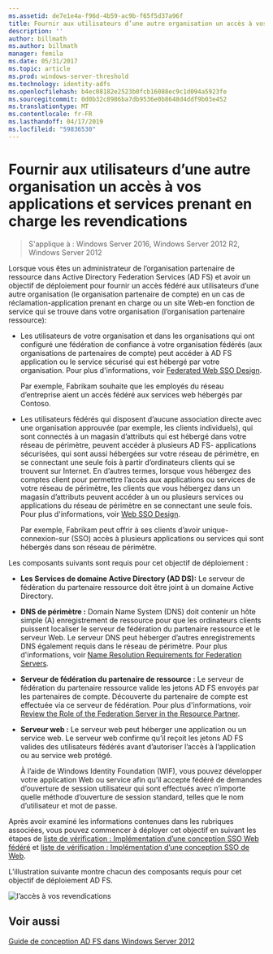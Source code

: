```yaml
---
ms.assetid: de7e1e4a-f96d-4b59-ac9b-f65f5d37a96f
title: Fournir aux utilisateurs d’une autre organisation un accès à vos applications et services prenant en charge les revendications
description: ''
author: billmath
ms.author: billmath
manager: femila
ms.date: 05/31/2017
ms.topic: article
ms.prod: windows-server-threshold
ms.technology: identity-adfs
ms.openlocfilehash: b4ec08182e2523b0fcb16088ec9c1d094a5923fe
ms.sourcegitcommit: 0d0b32c8986ba7db9536e0b8648d4ddf9b03e452
ms.translationtype: MT
ms.contentlocale: fr-FR
ms.lasthandoff: 04/17/2019
ms.locfileid: "59836530"
---
```

# <a name="provide-users-in-another-organization-access-to-your-claims-aware-applications-and-services"></a>Fournir aux utilisateurs d’une autre organisation un accès à vos applications et services prenant en charge les revendications

>S'applique à : Windows Server 2016, Windows Server 2012 R2, Windows Server 2012

Lorsque vous êtes un administrateur de l’organisation partenaire de ressource dans Active Directory Federation Services \(AD FS\) et avoir un objectif de déploiement pour fournir un accès fédéré aux utilisateurs d’une autre organisation \(le organisation partenaire de compte\) en un cas de réclamation\-application prenant en charge ou un site Web\-en fonction de service qui se trouve dans votre organisation \(l’organisation partenaire ressource\):  
  
-   Les utilisateurs de votre organisation et dans les organisations qui ont configuré une fédération de confiance à votre organisation fédérés \(aux organisations de partenaires de compte\) peut accéder à AD FS application ou le service sécurisé qui est hébergé par votre organisation. Pour plus d'informations, voir [Federated Web SSO Design](Federated-Web-SSO-Design.md).  
  
    Par exemple, Fabrikam souhaite que les employés du réseau d’entreprise aient un accès fédéré aux services web hébergés par Contoso.  
  
-   Les utilisateurs fédérés qui disposent d’aucune association directe avec une organisation approuvée \(par exemple, les clients individuels\), qui sont connectés à un magasin d’attributs qui est hébergé dans votre réseau de périmètre, peuvent accéder à plusieurs AD FS\- applications sécurisées, qui sont aussi hébergées sur votre réseau de périmètre, en se connectant une seule fois à partir d’ordinateurs clients qui se trouvent sur Internet. En d’autres termes, lorsque vous hébergez des comptes client pour permettre l’accès aux applications ou services de votre réseau de périmètre, les clients que vous hébergez dans un magasin d’attributs peuvent accéder à un ou plusieurs services ou applications du réseau de périmètre en se connectant une seule fois. Pour plus d'informations, voir [Web SSO Design](Web-SSO-Design.md).  
  
    Par exemple, Fabrikam peut offrir à ses clients d’avoir unique\-connexion\-sur \(SSO\) accès à plusieurs applications ou services qui sont hébergés dans son réseau de périmètre.  
  
Les composants suivants sont requis pour cet objectif de déploiement :  
  
-   **Les Services de domaine Active Directory \(AD DS\):** Le serveur de fédération du partenaire ressource doit être joint à un domaine Active Directory.  
  
-   **DNS de périmètre :** Domain Name System \(DNS\) doit contenir un hôte simple \(A\) enregistrement de ressource pour que les ordinateurs clients puissent localiser le serveur de fédération du partenaire ressource et le serveur Web. Le serveur DNS peut héberger d’autres enregistrements DNS également requis dans le réseau de périmètre. Pour plus d'informations, voir [Name Resolution Requirements for Federation Servers](Name-Resolution-Requirements-for-Federation-Servers.md).  
  
-   **Serveur de fédération du partenaire de ressource :** Le serveur de fédération du partenaire ressource valide les jetons AD FS envoyés par les partenaires de compte. Découverte du partenaire de compte est effectuée via ce serveur de fédération. Pour plus d'informations, voir [Review the Role of the Federation Server in the Resource Partner](Review-the-Role-of-the-Federation-Server-in-the-Resource-Partner.md).  
  
-   **Serveur web :** Le serveur web peut héberger une application ou un service web. Le serveur web confirme qu’il reçoit les jetons AD FS valides des utilisateurs fédérés avant d’autoriser l’accès à l’application ou au service web protégé.  
  
    À l’aide de Windows Identity Foundation \(WIF\), vous pouvez développer votre application Web ou service afin qu’il accepte fédéré de demandes d’ouverture de session utilisateur qui sont effectués avec n’importe quelle méthode d’ouverture de session standard, telles que le nom d’utilisateur et mot de passe.  
  
Après avoir examiné les informations contenues dans les rubriques associées, vous pouvez commencer à déployer cet objectif en suivant les étapes de [liste de vérification : Implémentation d’une conception SSO Web fédéré](../../ad-fs/deployment/Checklist--Implementing-a-Federated-Web-SSO-Design.md) et [liste de vérification : Implémentation d’une conception SSO de Web](../../ad-fs/deployment/Checklist--Implementing-a-Web-SSO-Design.md).  
  
L’illustration suivante montre chacun des composants requis pour cet objectif de déploiement AD FS.  
  
![l’accès à vos revendications](media/75358b16-2a6f-4e16-9cc4-b0e614480305.gif)  
  
## <a name="see-also"></a>Voir aussi
[Guide de conception AD FS dans Windows Server 2012](AD-FS-Design-Guide-in-Windows-Server-2012.md)

